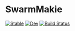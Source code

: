 # SwarmMakie

[![Stable](https://img.shields.io/badge/docs-stable-blue.svg)](https://asinghvi17.github.io/SwarmMakie.jl/stable/)
[![Dev](https://img.shields.io/badge/docs-dev-blue.svg)](https://asinghvi17.github.io/SwarmMakie.jl/dev/)
[![Build Status](https://github.com/asinghvi17/SwarmMakie.jl/actions/workflows/CI.yml/badge.svg?branch=main)](https://github.com/asinghvi17/SwarmMakie.jl/actions/workflows/CI.yml?query=branch%3Amain)
